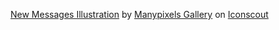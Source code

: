 <a href="https://iconscout.com/illustrations/new-messages" target="_blank">New Messages Illustration</a> by <a href="https://iconscout.com/contributors/manypixels-gallery">Manypixels Gallery</a> on <a href="https://iconscout.com">Iconscout</a>
